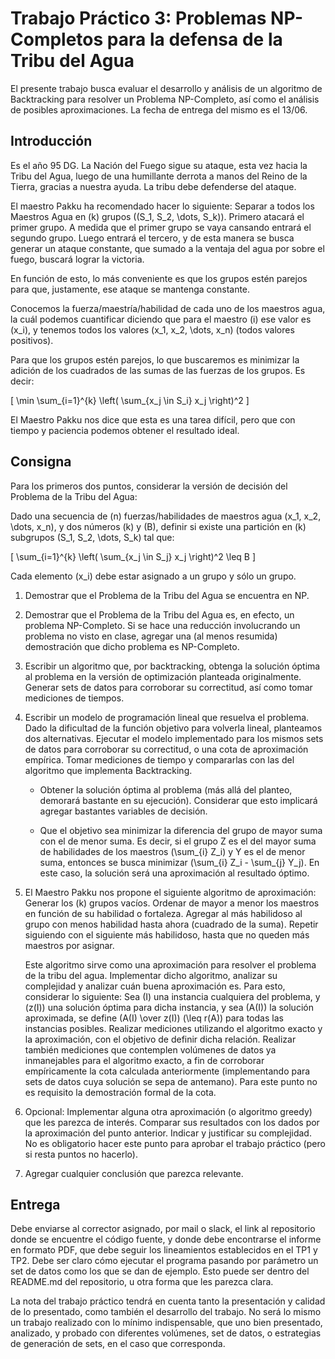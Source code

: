 # Trabajo Práctico 3: Problemas NP-Completos para la defensa de la Tribu del Agua

El presente trabajo busca evaluar el desarrollo y análisis de un algoritmo de Backtracking para resolver un Problema NP-Completo, así como el análisis de posibles aproximaciones. La fecha de entrega del mismo es el 13/06.

## Introducción

Es el año 95 DG. La Nación del Fuego sigue su ataque, esta vez hacia la Tribu del Agua, luego de una humillante derrota a manos del Reino de la Tierra, gracias a nuestra ayuda. La tribu debe defenderse del ataque.

El maestro Pakku ha recomendado hacer lo siguiente: Separar a todos los Maestros Agua en \(k\) grupos (\(S_1, S_2, \dots, S_k\)). Primero atacará el primer grupo. A medida que el primer grupo se vaya cansando entrará el segundo grupo. Luego entrará el tercero, y de esta manera se busca generar un ataque constante, que sumado a la ventaja del agua por sobre el fuego, buscará lograr la victoria.

En función de esto, lo más conveniente es que los grupos estén parejos para que, justamente, ese ataque se mantenga constante.

Conocemos la fuerza/maestría/habilidad de cada uno de los maestros agua, la cuál podemos cuantificar diciendo que para el maestro \(i\) ese valor es \(x_i\), y tenemos todos los valores \(x_1, x_2, \dots, x_n\) (todos valores positivos).

Para que los grupos estén parejos, lo que buscaremos es minimizar la adición de los cuadrados de las sumas de las fuerzas de los grupos. Es decir:

\[
\min \sum_{i=1}^{k} \left( \sum_{x_j \in S_i} x_j \right)^2
\]

El Maestro Pakku nos dice que esta es una tarea difícil, pero que con tiempo y paciencia podemos obtener el resultado ideal.

## Consigna

Para los primeros dos puntos, considerar la versión de decisión del Problema de la Tribu del Agua:

   Dado una secuencia de \(n\) fuerzas/habilidades de maestros agua \(x_1, x_2, \dots, x_n\), y dos números \(k\) y \(B\), definir si existe una partición en \(k\) subgrupos \(S_1, S_2, \dots, S_k\) tal que:

   \[
   \sum_{i=1}^{k} \left( \sum_{x_j \in S_j} x_j \right)^2 \leq B
   \]

Cada elemento \(x_i\) debe estar asignado a un grupo y sólo un grupo.

1. Demostrar que el Problema de la Tribu del Agua se encuentra en NP.

2. Demostrar que el Problema de la Tribu del Agua es, en efecto, un problema NP-Completo. Si se hace una reducción involucrando un problema no visto en clase, agregar una (al menos resumida) demostración que dicho problema es NP-Completo.

3. Escribir un algoritmo que, por backtracking, obtenga la solución óptima al problema en la versión de optimización planteada originalmente. Generar sets de datos para corroborar su correctitud, así como tomar mediciones de tiempos.

4. Escribir un modelo de programación lineal que resuelva el problema. Dado la dificultad de la función objetivo para volverla lineal, planteamos dos alternativas. Ejecutar el modelo implementado para los mismos sets de datos para corroborar su correctitud, o una cota de aproximación empírica. Tomar mediciones de tiempo y compararlas con las del algoritmo que implementa Backtracking.

   - Obtener la solución óptima al problema (más allá del planteo, demorará bastante en su ejecución). Considerar que esto implicará agregar bastantes variables de decisión.

   - Que el objetivo sea minimizar la diferencia del grupo de mayor suma con el de menor suma. Es decir, si el grupo Z es el del mayor suma de habilidades de los maestros \(\sum_{i} Z_i\) y Y es el de menor suma, entonces se busca minimizar \(\sum_{i} Z_i - \sum_{j} Y_j\). En este caso, la solución será una aproximación al resultado óptimo.

5. El Maestro Pakku nos propone el siguiente algoritmo de aproximación: Generar los \(k\) grupos vacíos. Ordenar de mayor a menor los maestros en función de su habilidad o fortaleza. Agregar al más habilidoso al grupo con menos habilidad hasta ahora (cuadrado de la suma). Repetir siguiendo con el siguiente más habilidoso, hasta que no queden más maestros por asignar.

   Este algoritmo sirve como una aproximación para resolver el problema de la tribu del agua. Implementar dicho algoritmo, analizar su complejidad y analizar cuán buena aproximación es. Para esto, considerar lo siguiente: Sea \(I\) una instancia cualquiera del problema, y \(z(I)\) una solución óptima para dicha instancia, y sea \(A(I)\) la solución aproximada, se define \(A(I) \over z(I)\) \(\leq r(A)\) para todas las instancias posibles. Realizar mediciones utilizando el algoritmo exacto y la aproximación, con el objetivo de definir dicha relación. Realizar también mediciones que contemplen volúmenes de datos ya inmanejables para el algoritmo exacto, a fin de corroborar empíricamente la cota calculada anteriormente (implementando para sets de datos cuya solución se sepa de antemano). Para este punto no es requisito la demostración formal de la cota.

6. Opcional: Implementar alguna otra aproximación (o algoritmo greedy) que les parezca de interés. Comparar sus resultados con los dados por la aproximación del punto anterior. Indicar y justificar su complejidad. No es obligatorio hacer este punto para aprobar el trabajo práctico (pero si resta puntos no hacerlo).

7. Agregar cualquier conclusión que parezca relevante.

## Entrega

Debe enviarse al corrector asignado, por mail o slack, el link al repositorio donde se encuentre el código fuente, y donde debe encontrarse el informe en formato PDF, que debe seguir los lineamientos establecidos en el TP1 y TP2. Debe ser claro cómo ejecutar el programa pasando por parámetro un set de datos como los que se dan de ejemplo. Esto puede ser dentro del README.md del repositorio, u otra forma que les parezca clara.

La nota del trabajo práctico tendrá en cuenta tanto la presentación y calidad de lo presentado, como también el desarrollo del trabajo. No será lo mismo un trabajo realizado con lo mínimo indispensable, que uno bien presentado, analizado, y probado con diferentes volúmenes, set de datos, o estrategias de generación de sets, en el caso que corresponda.
